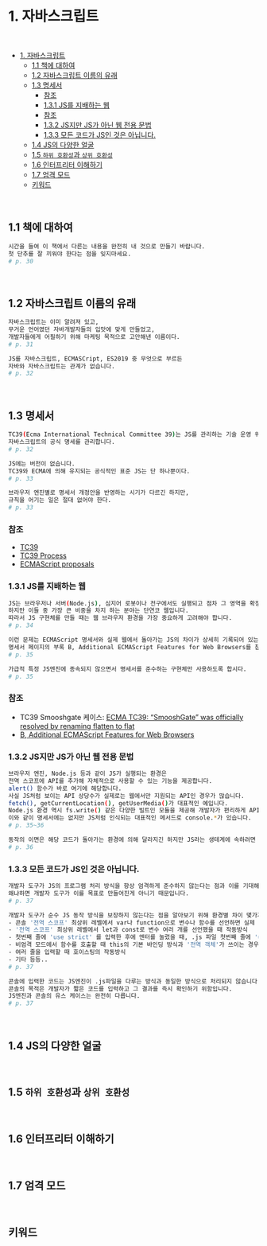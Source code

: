# 1. 자바스크립트

<br>

- [1. 자바스크립트](#1-자바스크립트)
  - [1.1 책에 대하여](#11-책에-대하여)
  - [1.2 자바스크립트 이름의 유래](#12-자바스크립트-이름의-유래)
  - [1.3 명세서](#13-명세서)
    - [참조](#참조)
    - [1.3.1 JS를 지배하는 웹](#131-js를-지배하는-웹)
    - [참조](#참조-1)
    - [1.3.2 JS지만 JS가 아닌 웹 전용 문법](#132-js지만-js가-아닌-웹-전용-문법)
    - [1.3.3 모든 코드가 JS인 것은 아닙니다.](#133-모든-코드가-js인-것은-아닙니다)
  - [1.4 JS의 다양한 얼굴](#14-js의-다양한-얼굴)
  - [1.5 `하위 호환성`과 `상위 호환성`](#15-하위-호환성과-상위-호환성)
  - [1.6 인터프리터 이해하기](#16-인터프리터-이해하기)
  - [1.7 엄격 모드](#17-엄격-모드)
  - [키워드](#키워드)

<br>


## 1.1 책에 대하여

```bash
시간을 들여 이 책에서 다른는 내용을 완전히 내 것으로 만들기 바랍니다.
첫 단추를 잘 끼워야 한다는 점을 잊지마세요.
# p. 30
```

<br>

## 1.2 자바스크립트 이름의 유래

```bash
자바스크립트는 이미 알려져 있고,
무거운 언어였던 자바개발자들의 입맛에 맞게 만들었고,
개발자들에게 어필하기 위해 마케팅 목적으로 고안해낸 이름이다.
# p. 31
```

```bash
JS를 자바스크립트, ECMASCript, ES2019 중 무엇으로 부르든
자바와 자바스크립트는 관계가 없습니다.
# p. 32
```

<br>

## 1.3 명세서

```bash
TC39(Ecma International Technical Committee 39)는 JS를 관리하는 기술 운영 위원회로,
자바스크립트의 공식 명세를 관리합니다.
# p. 32
```

```bash
JS에는 버전이 없습니다.
TC39와 ECMA에 의해 유지되는 공식적인 표준 JS는 단 하나뿐이다.
# p. 33
```

```bash
브라우저 엔진별로 명세서 개정안을 반영하는 시기가 다르긴 하지만,
규칙을 어기는 일은 절대 없어야 한다.
# p. 33
```

### 참조

- [TC39](https://tc39.es/)
- [TC39 Process](https://tc39.es/process-document/)
- [ECMAScript proposals](https://github.com/tc39/proposals)

### 1.3.1 JS를 지배하는 웹

```bash
JS는 브라우저나 서버(Node.js), 심지어 로봇이나 전구에서도 실행되고 점차 그 영역을 확장하고 있습니다.
하지만 이들 중 가장 큰 비중을 차지 하는 분야는 단연코 웹입니다.
따라서 JS 구현체를 만들 때는 웹 브라우저 환경을 가장 중요하게 고려해야 합니다.
# p. 34
```

```bash
이런 문제는 ECMAScript 명세서와 실제 웹에서 돌아가는 JS의 차이가 상세히 기록되어 있는
명세서 페이지의 부록 B, Additional ECMAScript Features for Web Browsers를 참고해 해결할 수 있습니다.
# p. 35
```

```bash
가급적 특정 JS엔진에 종속되지 않으면서 명세서를 준수하는 구현체만 사용하도록 합시다.
# p. 35
```

### 참조

- TC39 Smooshgate 케이스: [ECMA TC39: “SmooshGate” was officially resolved by renaming flatten to flat](https://developer.chrome.com/blog/smooshgate)
- [B, Additional ECMAScript Features for Web Browsers](https://tc39.es/ecma262/multipage/additional-ecmascript-features-for-web-browsers.html)


### 1.3.2 JS지만 JS가 아닌 웹 전용 문법

```bash
브라우저 엔진, Node.js 등과 같이 JS가 실행되는 환경은 
전역 스코프에 API를 추가해 자체적으로 사용할 수 있는 기능을 제공합니다.
alert() 함수가 바로 여기에 해당합니다. 
사실 JS처럼 보이는 API 상당수가 실제로는 웹에서만 지원되는 API인 경우가 많습니다.
fetch(), getCurrentLocation(), getUserMedia()가 대표적인 예입니다.
Node.js 환경 역시 fs.write() 같은 다양한 빌트인 모듈을 제공해 개발자가 편리하게 API를 쓸 수 있도록 지원합니다.
이와 같이 명세서에는 없지만 JS처럼 인식되는 대표적인 메서드로 console.*가 있습니다.
# p. 35~36
```

```bash
동작의 이면은 해당 코드가 돌아가는 환경에 의해 달라지긴 하지만 JS라는 생테계에 속하려면 표면상 JS 문법 규칙을 준수해야 합니다.
# p. 36
```

### 1.3.3 모든 코드가 JS인 것은 아닙니다.

```bash
개발자 도구가 JS의 프로그램 처리 방식을 항상 엄격하게 준수하지 않는다는 점과 이를 기대해서도 안 된다는 점을 지적하려고 합니다.
왜냐하면 개발자 도구가 이를 목표로 만들어진게 아니기 때문입니다.
# p. 37
```

```bash
개발자 도구가 순수 JS 동작 방식을 보장하지 않는다는 점을 알아보기 위해 환경별 차이 몇가지만 간단히 살펴보겠습니다.
- 콘솔 '전역 스코프' 최상위 레벨에서 var나 function으로 변수나 함수를 선언하면 실제 전역에 변수가 생기는지 여부(그리고 이 변수가 window 프로퍼티 속성을 지원하는지, 그 역은 성립하는지 여부)
- '전역 스코프' 최상위 레벨에서 let과 const로 변수 여러 개를 선언했을 때 작동방식
- 첫번째 줄에 'use strict' 를 입력한 후에 엔터를 눌렀을 때, .js 파일 첫번째 줄에 'use strict'를 입력한 것처럼 해당 콘솔 섹션이 엄격 모드로 작동하는지 여부와 첫번째가 아닌 다른 줄에 'use strict'를 입력해도 해당 세션이 엄격모드로 작동하는지 여부
- 비엄격 모드에서 함수를 호출할 때 this의 기본 바인딩 방식과 '전역 객체'가 쓰이는 경우, 실제 기대한느 전역 변수가 이 전역 객체에 있는지 여부
- 여러 줄을 입력할 때 호이스팅의 작동방식
- 기타 등등..
# p. 37
```

```bash
콘솔에 입력한 코드는 JS엔진이 .js파일을 다루는 방식과 동일한 방식으로 처리되지 않습니다.
콘솔의 목적은 개발자가 짧은 코드를 입력하고 그 결과를 즉시 확인하기 위함입니다.
JS엔진과 콘솔의 유스 케이스는 완전히 다릅니다.
# p. 37
```

<br>

## 1.4 JS의 다양한 얼굴

<br>

## 1.5 `하위 호환성`과 `상위 호환성`

<br>

## 1.6 인터프리터 이해하기

<br>

## 1.7 엄격 모드

<br>

## 키워드
